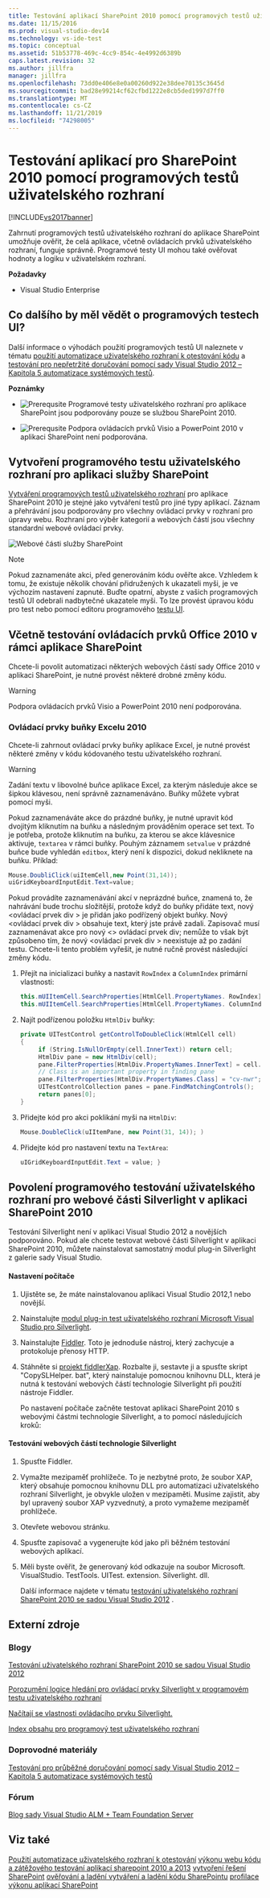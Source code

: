 ```yaml
---
title: Testování aplikací SharePoint 2010 pomocí programových testů uživatelského rozhraní | Microsoft Docs
ms.date: 11/15/2016
ms.prod: visual-studio-dev14
ms.technology: vs-ide-test
ms.topic: conceptual
ms.assetid: 51b53778-469c-4cc9-854c-4e4992d6389b
caps.latest.revision: 32
ms.author: jillfra
manager: jillfra
ms.openlocfilehash: 73dd0e406e8e0a00260d922e38dee70135c3645d
ms.sourcegitcommit: bad28e99214cf62cfbd1222e8cb5ded1997d7ff0
ms.translationtype: MT
ms.contentlocale: cs-CZ
ms.lasthandoff: 11/21/2019
ms.locfileid: "74298005"
---
```

# <a name="testing-sharepoint-2010-applications-with-coded-ui-tests"></a>Testování aplikací pro SharePoint 2010 pomocí programových testů uživatelského rozhraní
[!INCLUDE[vs2017banner](../includes/vs2017banner.md)]

Zahrnutí programových testů uživatelského rozhraní do aplikace SharePoint umožňuje ověřit, že celá aplikace, včetně ovládacích prvků uživatelského rozhraní, funguje správně. Programové testy UI mohou také ověřovat hodnoty a logiku v uživatelském rozhraní.

 **Požadavky**

- Visual Studio Enterprise

## <a name="what-else-should-i-know-about-coded-ui-tests"></a>Co dalšího by měl vědět o programových testech UI?
 Další informace o výhodách použití programových testů UI naleznete v tématu [použití automatizace uživatelského rozhraní k otestování kódu](../test/use-ui-automation-to-test-your-code.md) a [testování pro nepřetržité doručování pomocí sady Visual Studio 2012 – Kapitola 5 automatizace systémových testů](https://go.microsoft.com/fwlink/?LinkID=255196).

 **Poznámky**

- ![Prerequsite](../test/media/prereq.png "Požadavků ohlásila") Programové testy uživatelského rozhraní pro aplikace SharePoint jsou podporovány pouze se službou SharePoint 2010.

- ![Prerequsite](../test/media/prereq.png "Požadavků ohlásila") Podpora ovládacích prvků Visio a PowerPoint 2010 v aplikaci SharePoint není podporována.

## <a name="creating-a-coded-ui-test-for-your-sharepoint-app"></a>Vytvoření programového testu uživatelského rozhraní pro aplikaci služby SharePoint
 [Vytváření programových testů uživatelského rozhraní](../test/use-ui-automation-to-test-your-code.md#VerifyingCodeUsingCUITCreate) pro aplikace SharePoint 2010 je stejné jako vytváření testů pro jiné typy aplikací. Záznam a přehrávání jsou podporovány pro všechny ovládací prvky v rozhraní pro úpravy webu. Rozhraní pro výběr kategorií a webových částí jsou všechny standardní webové ovládací prvky.

 ![Webové části služby SharePoint](../test/media/cuit-sharepoint.png "CUIT_SharePoint")

> [!NOTE]
> Pokud zaznamenáte akci, před generováním kódu ověřte akce. Vzhledem k tomu, že existuje několik chování přidružených k ukazateli myši, je ve výchozím nastavení zapnuté. Buďte opatrní, abyste z vašich programových testů UI odebrali nadbytečné ukazatele myši. To lze provést úpravou kódu pro test nebo pomocí editoru programového [testu UI](../test/editing-coded-ui-tests-using-the-coded-ui-test-editor.md).

## <a name="including-testing-of-office-2010-controls-within-your-sharepoint-app"></a>Včetně testování ovládacích prvků Office 2010 v rámci aplikace SharePoint
 Chcete-li povolit automatizaci některých webových částí sady Office 2010 v aplikaci SharePoint, je nutné provést některé drobné změny kódu.

> [!WARNING]
> Podpora ovládacích prvků Visio a PowerPoint 2010 není podporována.

### <a name="excel-2010-cell-controls"></a>Ovládací prvky buňky Excelu 2010
 Chcete-li zahrnout ovládací prvky buňky aplikace Excel, je nutné provést některé změny v kódu kódovaného testu uživatelského rozhraní.

> [!WARNING]
> Zadání textu v libovolné buňce aplikace Excel, za kterým následuje akce se šipkou klávesou, není správně zaznamenáváno. Buňky můžete vybrat pomocí myši.

 Pokud zaznamenáváte akce do prázdné buňky, je nutné upravit kód dvojitým kliknutím na buňku a následným prováděním operace set text. To je potřeba, protože kliknutím na buňku, za kterou se akce klávesnice aktivuje, `textarea` v rámci buňky. Pouhým záznamem `setvalue` v prázdné buňce bude vyhledán `editbox`, který není k dispozici, dokud nekliknete na buňku. Příklad:

```csharp
Mouse.DoubliClick(uiItemCell,new Point(31,14));
uiGridKeyboardInputEdit.Text=value;
```

 Pokud provádíte zaznamenávání akcí v neprázdné buňce, znamená to, že nahrávání bude trochu složitější, protože když do buňky přidáte text, nový \<ovládací prvek div > je přidán jako podřízený objekt buňky. Nový \<ovládací prvek div > obsahuje text, který jste právě zadali. Zapisovač musí zaznamenávat akce pro nový \<> ovládací prvek div; nemůže to však být způsobeno tím, že nový \<ovládací prvek div > neexistuje až po zadání testu. Chcete-li tento problém vyřešit, je nutné ručně provést následující změny kódu.

1. Přejít na inicializaci buňky a nastavit `RowIndex` a `ColumnIndex` primární vlastnosti:

    ```csharp
    this.mUIItemCell.SearchProperties[HtmlCell.PropertyNames. RowIndex] = "3";
    this.mUIItemCell.SearchProperties[HtmlCell.PropertyNames. ColumnIndex] = "3";
    ```

2. Najít podřízenou položku `HtmlDiv` buňky:

    ```csharp
    private UITestControl getControlToDoubleClick(HtmlCell cell)
    {
         if (String.IsNullOrEmpty(cell.InnerText)) return cell;
         HtmlDiv pane = new HtmlDiv(cell);
         pane.FilterProperties[HtmlDiv.PropertyNames.InnerText] = cell.InnerText;
         // Class is an important property in finding pane
         pane.FilterProperties[HtmlDiv.PropertyNames.Class] = "cv-nwr";
         UITestControlCollection panes = pane.FindMatchingControls();
         return panes[0];
    }

    ```

3. Přidejte kód pro akci poklikání myši na `HtmlDiv`:

    ```csharp
    Mouse.DoubleClick(uIItemPane, new Point(31, 14)); )
    ```

4. Přidejte kód pro nastavení textu na `TextArea`:

    ```csharp
    uIGridKeyboardInputEdit.Text = value; }
    ```

## <a name="enabling-coded-ui-testing-of-silverlight-web-parts-in-your-sharepoint-2010-app"></a>Povolení programového testování uživatelského rozhraní pro webové části Silverlight v aplikaci SharePoint 2010
 Testování Silverlight není v aplikaci Visual Studio 2012 a novějších podporováno. Pokud ale chcete testovat webové části Silverlight v aplikaci SharePoint 2010, můžete nainstalovat samostatný modul plug-in Silverlight z galerie sady Visual Studio.

#### <a name="setting-up-your-machine"></a>Nastavení počítače

1. Ujistěte se, že máte nainstalovanou aplikaci Visual Studio 2012,1 nebo novější.

2. Nainstalujte [modul plug-in test uživatelského rozhraní Microsoft Visual Studio pro Silverlight](https://marketplace.visualstudio.com/items?itemName=PrachiBoraMSFT.MicrosoftVisualStudioUITestPluginforSilverlight).

3. Nainstalujte [Fiddler](http://www.fiddler2.com/fiddler2/). Toto je jednoduše nástroj, který zachycuje a protokoluje přenosy HTTP.

4. Stáhněte si [projekt fiddlerXap](https://40jajy3iyl373v772m19fybm-wpengine.netdna-ssl.com/wp-content/uploads/sites/6/2019/02/FiddlerXapProxy.zip). Rozbalte ji, sestavte ji a spusťte skript "CopySLHelper. bat", který nainstaluje pomocnou knihovnu DLL, která je nutná k testování webových částí technologie Silverlight při použití nástroje Fiddler.

   Po nastavení počítače začněte testovat aplikaci SharePoint 2010 s webovými částmi technologie Silverlight, a to pomocí následujících kroků:

#### <a name="testing-silverlight-web-parts"></a>Testování webových částí technologie Silverlight

1. Spusťte Fiddler.

2. Vymažte mezipaměť prohlížeče. To je nezbytné proto, že soubor XAP, který obsahuje pomocnou knihovnu DLL pro automatizaci uživatelského rozhraní Silverlight, je obvykle uložen v mezipaměti. Musíme zajistit, aby byl upravený soubor XAP vyzvednutý, a proto vymažeme mezipaměť prohlížeče.

3. Otevřete webovou stránku.

4. Spusťte zapisovač a vygenerujte kód jako při běžném testování webových aplikací.

5. Měli byste ověřit, že generovaný kód odkazuje na soubor Microsoft. VisualStudio. TestTools. UITest. extension. Silverlight. dll.

     Další informace najdete v tématu [testování uživatelského rozhraní SharePoint 2010 se sadou Visual Studio 2012](https://devblogs.microsoft.com/devops/ui-testing-sharepoint-2010-with-visual-studio-2012/) .

## <a name="external-resources"></a>Externí zdroje

### <a name="blogs"></a>Blogy
 [Testování uživatelského rozhraní SharePoint 2010 se sadou Visual Studio 2012](https://devblogs.microsoft.com/devops/ui-testing-sharepoint-2010-with-visual-studio-2012/)

 [Porozumění logice hledání pro ovládací prvky Silverlight v programovém testu uživatelského rozhraní](https://tapas-techsnips.blogspot.com/)

 [Načítají se vlastnosti ovládacího prvku Silverlight.](https://tapas-techsnips.blogspot.com/)

 [Index obsahu pro programový test uživatelského rozhraní](https://blogs.msdn.microsoft.com/mathew_aniyan/2013/02/18/content-index-for-coded-ui-test/)

### <a name="guidance"></a>Doprovodné materiály
 [Testování pro průběžné doručování pomocí sady Visual Studio 2012 – Kapitola 5 automatizace systémových testů](https://go.microsoft.com/fwlink/?LinkID=255196)

### <a name="forum"></a>Fórum
 [Blog sady Visual Studio ALM + Team Foundation Server](https://go.microsoft.com/fwlink/?LinkID=254496)

## <a name="see-also"></a>Viz také
 [Použití automatizace uživatelského rozhraní k otestování](../test/use-ui-automation-to-test-your-code.md) [výkonu webu kódu a zátěžového testování aplikací sharepoint 2010 a 2013](https://msdn.microsoft.com/library/20c2e469-0e4e-4296-a739-c0e8fff36e54) [vytvoření řešení SharePoint](https://msdn.microsoft.com/library/4bfb1e59-97c9-4594-93f8-3068b4eb9631) [ověřování a ladění vytváření a ladění kódu SharePointu](https://msdn.microsoft.com/library/b5f3bce2-6a51-41b1-a292-9e384bae420c) [](https://msdn.microsoft.com/library/c9e7c9ab-4eb3-40cd-a9b9-6c2a896f70ae) [profilace výkonu aplikací SharePoint](https://msdn.microsoft.com/library/61ae02e7-3f37-4230-bae1-54a498c2fae8)
